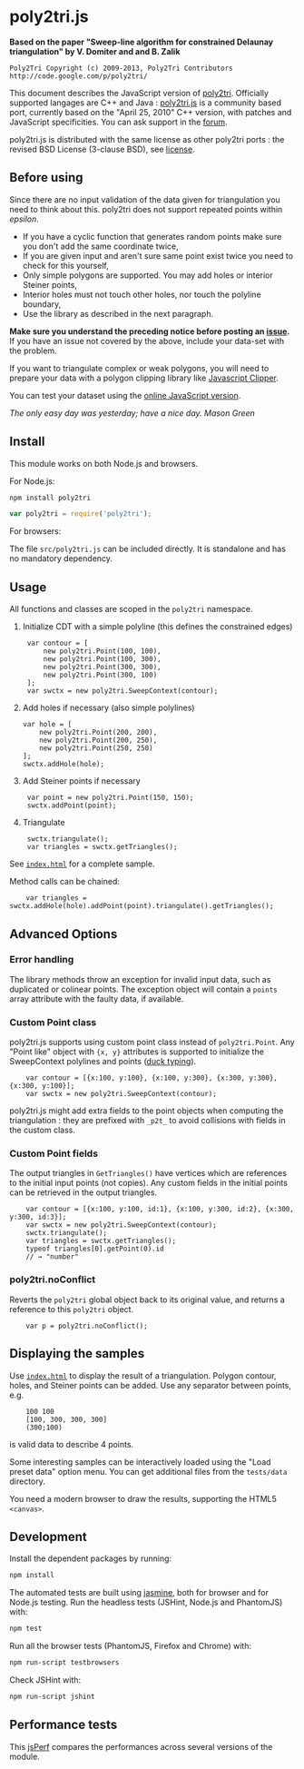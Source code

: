 poly2tri.js
===========

**Based on the paper "Sweep-line algorithm for constrained Delaunay triangulation" by V. Domiter and and B. Zalik**

    Poly2Tri Copyright (c) 2009-2013, Poly2Tri Contributors
    http://code.google.com/p/poly2tri/

[poly2tri]: http://code.google.com/p/poly2tri/
[poly2tri.js]:https://code.google.com/p/poly2tri/source/checkout?repo=javascript
[forum]: https://groups.google.com/forum/?fromgroups#!forum/poly2tri
[issue]: https://code.google.com/p/poly2tri/issues/list
[license]: LICENSE.txt


This document describes the JavaScript version of [poly2tri]. 
Officially supported langages are C++ and Java : 
[poly2tri.js] is a community based port, currently based on 
the "April 25, 2010" C++ version, with patches and JavaScript specificities.
You can ask support in the [forum].


poly2tri.js is distributed with the same license as other poly2tri ports : 
the revised BSD License (3-clause BSD), see [license].


Before using
------------

Since there are no input validation of the data given for triangulation you need to think about this. 
poly2tri does not support repeated points within _epsilon_.

* If you have a cyclic function that generates random points make sure you
  don't  add the same coordinate twice,
* If you are given input and aren't sure same point exist twice you need to 
  check for this yourself,
* Only simple polygons are supported. You may add holes or interior Steiner
  points,
* Interior holes must not touch other holes, nor touch the polyline boundary,
* Use the library as described in the next paragraph.
 
**Make sure you understand the preceding notice before posting an [issue].**
If you have  an issue not covered by the above, include your data-set with the problem.

If you want to triangulate complex or weak polygons, you will need to prepare 
your data with a polygon clipping library like 
[Javascript Clipper](http://sourceforge.net/projects/jsclipper).

You can test your dataset using the 
[online JavaScript version](http://javascript.poly2tri.googlecode.com/hg/index.html).

_The only easy day was yesterday; have a nice day. Mason Green_


Install
-------

This module works on both Node.js and browsers.

For Node.js:

```sh
npm install poly2tri
```
```JavaScript
var poly2tri = require('poly2tri');
```

For browsers:

The file `src/poly2tri.js` can be included directly.
It is standalone and has no mandatory dependency.


Usage
-----

All functions and classes are scoped in the `poly2tri` namespace.

1. Initialize CDT with a simple polyline 
   (this defines the constrained edges)

        var contour = [
            new poly2tri.Point(100, 100), 
            new poly2tri.Point(100, 300), 
            new poly2tri.Point(300, 300), 
            new poly2tri.Point(300, 100)
        ];
        var swctx = new poly2tri.SweepContext(contour);
               
2.  Add holes if necessary (also simple polylines)

        var hole = [
            new poly2tri.Point(200, 200), 
            new poly2tri.Point(200, 250), 
            new poly2tri.Point(250, 250)
        ];  
        swctx.addHole(hole);

3. Add Steiner points if necessary

        var point = new poly2tri.Point(150, 150);
        swctx.addPoint(point);

4. Triangulate

        swctx.triangulate();
        var triangles = swctx.getTriangles();

See [`index.html`](index.html) for a complete sample.

Method calls can be chained:
    
        var triangles = swctx.addHole(hole).addPoint(point).triangulate().getTriangles();
    

Advanced Options
----------------

### Error handling

The library methods throw an exception for invalid input data,
such as duplicated or colinear points.
The exception object will contain a `points` array attribute with the
faulty data, if available.


### Custom Point class

poly2tri.js supports using custom point class instead of `poly2tri.Point`.
Any "Point like" object with `{x, y}` attributes is supported 
to initialize the SweepContext polylines and points
([duck typing](http://en.wikipedia.org/wiki/Duck_typing)).

        var contour = [{x:100, y:100}, {x:100, y:300}, {x:300, y:300}, {x:300, y:100}];
        var swctx = new poly2tri.SweepContext(contour);

poly2tri.js might add extra fields to the point objects when computing the
triangulation : they are prefixed with `_p2t_` to avoid collisions 
with fields in the custom class.


### Custom Point fields

The output triangles in `GetTriangles()` have vertices which are references
to the initial input points (not copies). Any custom fields in the
initial points can be retrieved in the output triangles.

        var contour = [{x:100, y:100, id:1}, {x:100, y:300, id:2}, {x:300, y:300, id:3}];
        var swctx = new poly2tri.SweepContext(contour);
        swctx.triangulate();
        var triangles = swctx.getTriangles();
        typeof triangles[0].getPoint(0).id
        // → "number"


### poly2tri.noConflict

Reverts the `poly2tri` global object back to its original value, 
and returns a reference to this `poly2tri` object.

        var p = poly2tri.noConflict();


Displaying the samples
----------------------

Use [`index.html`](index.html) to display the result of a triangulation.
Polygon contour, holes, and Steiner points can be added.
Use any separator between points, e.g.

        100 100
        [100, 300, 300, 300]
        (300;100)
is valid data to describe 4 points.

Some interesting samples can be interactively loaded 
using the "Load preset data" option menu.
You can get additional files from the `tests/data` directory.

You need a modern browser to draw the results, supporting the HTML5 `<canvas>`.


Development
-----------

Install the dependent packages by running:
```sh
npm install
```

The automated tests are built using [jasmine](http://pivotal.github.com/jasmine/),
both for browser and for Node.js testing.
Run the headless tests (JSHint, Node.js and PhantomJS) with:
```sh
npm test
```
Run all the browser tests (PhantomJS, Firefox and Chrome) with:
```sh
npm run-script testbrowsers
```
Check JSHint with:
```sh
npm run-script jshint
```


Performance tests
-----------------

This [jsPerf](http://jsperf.com/poly2tri/2) compares the performances 
across several versions of the module.


